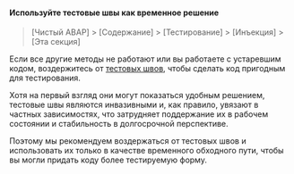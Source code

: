 #### Используйте тестовые швы как временное решение

> [Чистый ABAP] > [Содержание] > [Тестирование] > [Инъекция] > [Эта секция]

Если все другие методы не работают или вы работаете с устаревшим кодом, 
воздержитесь от [тестовых швов](https://help.sap.com/doc/abapdocu_751_index_htm/7.51/en-US/index.htm?file=abaptest-seam.htm), 
чтобы сделать код пригодным для тестирования.

Хотя на первый взгляд они могут показаться удобным решением, тестовые швы являются инвазивными и, как правило, 
увязают в частных зависимостях, что затрудняет поддержание их в рабочем состоянии и стабильность в долгосрочной перспективе.

Поэтому мы рекомендуем воздержаться от тестовых швов и использовать их только в качестве временного обходного пути, 
чтобы вы могли придать коду более тестируемую форму.